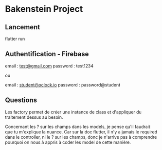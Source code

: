 # Bakenstein Project

## Lancement 
flutter run 

## Authentification - Firebase
email : test@gmail.com
password : test1234

ou 

email : student@oclock.io
password : password@student


## Questions
Les factory permet de créer une instance de class et d'appliquer du traitement dessus au besoin. 

Concernant les ? sur les champs dans les models, je pense qu'il faudrait que tu m'explique la nuance. Car sur la doc flutter, il n'y a jamais le required dans le controller, ni le ? sur les champs, donc je n'arrive pas à comprendre pourquoi on nous à appris à coder les model de cette manière. 